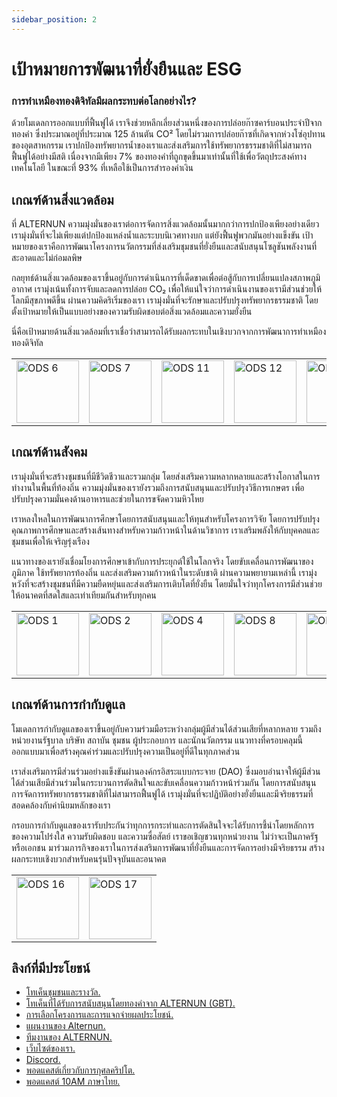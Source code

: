```yaml
---
sidebar_position: 2
---
```


# เป้าหมายการพัฒนาที่ยั่งยืนและ ESG

### การทำเหมืองทองดิจิทัลมีผลกระทบต่อโลกอย่างไร?

ด้วยโมเดลการออกแบบที่ฟื้นฟูได้ เราจึงช่วยหลีกเลี่ยงส่วนหนึ่งของการปล่อยก๊าซคาร์บอนประจำปีจากทองคำ ซึ่งประมาณอยู่ที่ประมาณ 125 ล้านตัน CO² โดยไม่รวมการปล่อยก๊าซที่เกิดจากห่วงโซ่อุปทานของอุตสาหกรรม เราปกป้องทรัพยากรน้ำของเราและส่งเสริมการใช้ทรัพยากรธรรมชาติที่ไม่สามารถฟื้นฟูได้อย่างมีสติ เนื่องจากมีเพียง 7% ของทองคำที่ถูกขุดขึ้นมาเท่านั้นที่ใช้เพื่อวัตถุประสงค์ทางเทคโนโลยี ในขณะที่ 93% ที่เหลือใช้เป็นการสำรองค่าเงิน

## เกณฑ์ด้านสิ่งแวดล้อม

ที่ ALTERNUN ความมุ่งมั่นของเราต่อการจัดการสิ่งแวดล้อมนั้นมากกว่าการปกป้องเพียงอย่างเดียว เรามุ่งมั่นที่จะไม่เพียงแต่ปกป้องแหล่งน้ำและระบบนิเวศทางบก แต่ยังฟื้นฟูพวกมันอย่างแข็งขัน เป้าหมายของเราคือการพัฒนาโครงการนวัตกรรมที่ส่งเสริมชุมชนที่ยั่งยืนและสนับสนุนโซลูชันพลังงานที่สะอาดและไม่ก่อมลพิษ

กลยุทธ์ด้านสิ่งแวดล้อมของเราขึ้นอยู่กับการดำเนินการที่เด็ดขาดเพื่อต่อสู้กับการเปลี่ยนแปลงสภาพภูมิอากาศ เรามุ่งเน้นทั้งการจับและลดการปล่อย CO₂ เพื่อให้แน่ใจว่าการดำเนินงานของเรามีส่วนช่วยให้โลกมีสุขภาพดีขึ้น ผ่านความคิดริเริ่มของเรา เรามุ่งมั่นที่จะรักษาและปรับปรุงทรัพยากรธรรมชาติ โดยตั้งเป้าหมายให้เป็นแบบอย่างของความรับผิดชอบต่อสิ่งแวดล้อมและความยั่งยืน

นี่คือเป้าหมายด้านสิ่งแวดล้อมที่เราเชื่อว่าสามารถได้รับผลกระทบในเชิงบวกจากการพัฒนาการทำเหมืองทองดิจิทัล

<table>
  <tr>
    <td><img src="https://i.postimg.cc/xCVNrkrF/E-GIF-06.gif" alt="ODS 6" width="100"/></td>
    <td><img src="https://i.postimg.cc/qqjNCjN9/E-GIF-07.gif" alt="ODS 7" width="100"/></td>
    <td><img src="https://i.postimg.cc/28SbfRJm/E-GIF-11.gif" alt="ODS 11" width="100"/></td>
    <td><img src="https://i.postimg.cc/DwWS8QnM/E-GIF-12.gif" alt="ODS 12" width="100"/></td>
    <td><img src="https://i.postimg.cc/qRrqb9nP/E-GIF-13.gif" alt="ODS 13" width="100"/></td>
    <td><img src="https://i.postimg.cc/wBL3k6t5/E-GIF-14.gif" alt="ODS 14" width="100"/></td>
    <td><img src="https://i.postimg.cc/7Zpf7CLY/E-GIF-15.gif" alt="ODS 15" width="100"/></td>    
  </tr>
</table>

## เกณฑ์ด้านสังคม

เรามุ่งมั่นที่จะสร้างชุมชนที่มีชีวิตชีวาและรวมกลุ่ม โดยส่งเสริมความหลากหลายและสร้างโอกาสในการทำงานในพื้นที่ท้องถิ่น ความมุ่งมั่นของเรายังรวมถึงการสนับสนุนและปรับปรุงวิธีการเกษตร เพื่อปรับปรุงความมั่นคงด้านอาหารและช่วยในการขจัดความหิวโหย

เราหลงใหลในการพัฒนาการศึกษาโดยการสนับสนุนและให้ทุนสำหรับโครงการวิจัย โดยการปรับปรุงคุณภาพการศึกษาและสร้างเส้นทางสำหรับความก้าวหน้าในด้านวิชาการ เราเสริมพลังให้กับบุคคลและชุมชนเพื่อให้เจริญรุ่งเรือง

แนวทางของเรายังเชื่อมโยงการศึกษาเข้ากับการประยุกต์ใช้ในโลกจริง โดยขับเคลื่อนการพัฒนาของภูมิภาค ใช้ทรัพยากรท้องถิ่น และส่งเสริมความก้าวหน้าในระดับชาติ ผ่านความพยายามเหล่านี้ เรามุ่งหวังที่จะสร้างชุมชนที่มีความยืดหยุ่นและส่งเสริมการเติบโตที่ยั่งยืน โดยมั่นใจว่าทุกโครงการมีส่วนช่วยให้อนาคตที่สดใสและเท่าเทียมกันสำหรับทุกคน

<table>
  <tr>
    <td><img src="https://i.postimg.cc/1znD1h84/E-GIF-01.gif" alt="ODS 1" width="100"/></td>
    <td><img src="https://i.postimg.cc/5091F182/E-GIF-02.gif" alt="ODS 2" width="100"/></td>
    <td><img src="https://i.postimg.cc/zBdNCMkS/E-GIF-04.gif" alt="ODS 4" width="100"/></td>
    <td><img src="https://i.postimg.cc/MHvSdDPk/E-GIF-08.gif" alt="ODS 8" width="100"/></td>
    <td><img src="https://i.postimg.cc/654KZM4n/E-GIF-10.gif" alt="ODS 10" width="100"/></td>
  </tr>
</table>

## เกณฑ์ด้านการกำกับดูแล

โมเดลการกำกับดูแลของเราขึ้นอยู่กับความร่วมมือระหว่างกลุ่มผู้มีส่วนได้ส่วนเสียที่หลากหลาย รวมถึงหน่วยงานรัฐบาล บริษัท สถาบัน ชุมชน ผู้ประกอบการ และนักนวัตกรรม แนวทางที่ครอบคลุมนี้ออกแบบมาเพื่อสร้างคุณค่าร่วมและปรับปรุงความเป็นอยู่ที่ดีในทุกภาคส่วน

เราส่งเสริมการมีส่วนร่วมอย่างแข็งขันผ่านองค์กรอิสระแบบกระจาย (DAO) ซึ่งมอบอำนาจให้ผู้มีส่วนได้ส่วนเสียมีส่วนร่วมในกระบวนการตัดสินใจและขับเคลื่อนความก้าวหน้าร่วมกัน โดยการสนับสนุนการจัดการทรัพยากรธรรมชาติที่ไม่สามารถฟื้นฟูได้ เรามุ่งมั่นที่จะปฏิบัติอย่างยั่งยืนและมีจริยธรรมที่สอดคล้องกับค่านิยมหลักของเรา

กรอบการกำกับดูแลของเรารับประกันว่าทุกการกระทำและการตัดสินใจจะได้รับการชี้นำโดยหลักการของความโปร่งใส ความรับผิดชอบ และความซื่อสัตย์ เราขอเชิญชวนทุกหน่วยงาน ไม่ว่าจะเป็นภาครัฐหรือเอกชน มาร่วมภารกิจของเราในการส่งเสริมการพัฒนาที่ยั่งยืนและการจัดการอย่างมีจริยธรรม สร้างผลกระทบเชิงบวกสำหรับคนรุ่นปัจจุบันและอนาคต

<table>
  <tr>
    <td><img src="https://i.postimg.cc/50kcYzxs/E-GIF-16.gif" alt="ODS 16" width="100"/></td>
    <td><img src="https://i.postimg.cc/XqZRwvq4/E-GIF-17.gif" alt="ODS 17" width="100"/></td>
  </tr>
</table>

## ลิงก์ที่มีประโยชน์

* [โทเค็นชุมชนและรางวัล.](https://hackmd.io/@sgomezp/HJy7mkovR)
* [โทเค็นที่ได้รับการสนับสนุนโดยทองคำจาก ALTERNUN (GBT).](/)
* [การเลือกโครงการและการแจกจ่ายผลประโยชน์.](https://hackmd.io/@sgomezp/H15K2hWAR)
* [แผนงานของ Alternun.](/)
* [ทีมงานของ ALTERNUN.](/)
* [เว็บไซต์ของเรา.](https://linktr.ee/Alternun)
* [Discord.](https://discord.gg/zqgQNxZx8a)
* [พอดแคสต์เกี่ยวกับการกุศลคริปโต.](https://www.cryptoaltruism.org/blog/crypto-altruism-podcast-episode-169-alternun-creating-wealth-regenerating-the-environment-with-onchain-digital-gold-mining)
* [พอดแคสต์ 10AM ภาษาไทย.](https://www.youtube.com/watch?v=O1W8NhtOaoQ&t=2s)
